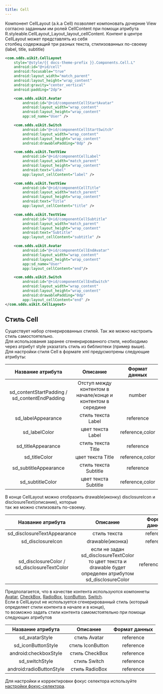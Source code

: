 ```yaml
---
title: Cell
---
```



Компонент CellLayout (a.k.a Cell) позволяет компоновать дочерние View согласно заданным им ролей CellContent при помощи
атрибута R.styleable.CellLayout_Layout_layout_cellContent. Контент в центре CellLayout может представлять из себя  
столбец содержащий три разных текста, стилизованных по-своему (label, title, subtitle)

```xml
<com.sdds.uikit.CellLayout
    style="@style/{{ docs-theme-prefix }}.Components.Cell.L"
    android:id="@+id/cell"
    android:focusable="true"
    android:layout_width="match_parent"
    android:layout_height="wrap_content"
    android:gravity="center_vertical"
    android:padding="2dp">

    <com.sdds.uikit.Avatar
        android:id="@+id/componentCellStartAvatar"
        android:layout_width="wrap_content"
        android:layout_height="wrap_content"
        app:sd_name="User" />

    <com.sdds.uikit.Switch
        android:id="@+id/componentCellStartSwitch"
        android:layout_width="wrap_content"
        android:layout_height="wrap_content"
        android:drawablePadding="0dp" />

    <com.sdds.uikit.TextView
        android:id="@+id/componentCellLabel"
        android:layout_width="match_parent"
        android:layout_height="wrap_content"
        android:text="Label"
        app:layout_cellContent="label" />

    <com.sdds.uikit.TextView
        android:id="@+id/componentCellTitle"
        android:layout_width="match_parent"
        android:layout_height="wrap_content"
        android:text="Title"
        app:layout_cellContent="title" />

    <com.sdds.uikit.TextView
        android:id="@+id/componentCellSubtitle"
        android:layout_width="match_parent"
        android:layout_height="wrap_content"
        android:text="Subtitle"
        app:layout_cellContent="subtitle" />

    <com.sdds.uikit.Avatar
        android:id="@+id/componentCellEndAvatar"
        android:layout_width="wrap_content"
        android:layout_height="wrap_content"
        app:sd_name="User"
        app:layout_cellContent="end"/>

    <com.sdds.uikit.Switch
        android:id="@+id/componentCellEndSwitch"
        android:layout_width="wrap_content"
        android:layout_height="wrap_content"
        android:drawablePadding="0dp"
        app:layout_cellContent="end" />
</com.sdds.uikit.CellLayout>
```

## Стиль Cell

Существует набор сгенерированных стилей. Так же можно настроить стиль самостоятельно.  
Для использования заранее сгененрированного стиля, необходимо через атрибут style указатать стиль из библиотеки (пример выше).  
Для настройки стиля Cell в формате xml предусмотрены следующие атрибуты:

|Название атрибута|Описание|Формат данных|
|:-:|:-:|:-:|
|sd_contentStartPadding / sd_contentEndPadding|Отступ между контентом в начале/конце и контентом в середине|number|
|sd_labelAppearance|стиль текста Label|reference|
|sd_labelColor|цвет текста Label|reference,color|
|sd_titleAppearance|стиль текста Title|reference|
|sd_titleColor|цвет текста Title|reference,color|
|sd_subtitleAppearance|стиль текста Subtitle|reference|
|sd_subtitleColor|цвет текста Subtitle|reference,color|

В конце CellLayout можно отобразить drawable(иконку) disclosureIcon и disclosureText(описание), которые  
так же можно стилизовать по-своему.

|Название атрибута|Описание|Формат данных|
|:-:|:-:|:-:|
|sd_disclosureTextAppearance|стиль текста|reference|
|sd_disclosureIcon|drawable(иконка)|reference|
|sd_disclosureColor / sd_disclosureTextColor|если не задан sd_disclosureTextColor то цвет текста и drawable будет определен атрибутом sd_disclosureColor|reference,color|

Предполагается, что в качестве контента используются компоннеты [Avatar](AvatarUsage.md#avatar), [CheckBox](CheckBoxUsage.md#checkbox), [RadioBox](RadioBoxUsage.md#radiobox), [IconButton](ButtonUsage.md), [Switch](SwitchUsage.md#switch).  
Если в CellLayout не используется сгенерированный стиль (который определяет стили контента в начале и в конце),  
то возможно задать стили контента самомстоятельно при помощи следующих атрибутов

|Название атрибута|Описание|Формат данных|
|:-:|:-:|:-:|
|sd_avatarStyle|стиль Avatar|reference|
|sd_iconButtonStyle|стиль IconButton|reference|
|android:checkboxStyle|стиль CheckBox|reference|
|sd_switchStyle|стиль Switch|reference|
|android:radioButtonStyle|стиль RadioBox|reference|

Для настройки и корректировки фокус селектора используйте [настройки фокус-селектора](../focus).  
